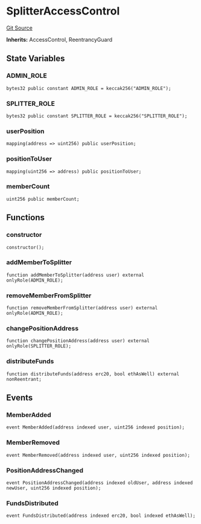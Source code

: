 # SplitterAccessControl
[Git Source](https://github.com//Team3dVidyaGames/Contracts/blob/597a494a06b3d5533e4bc67b2d1a7487539c85dc/src/contracts/splitter/SplitterAccessControl.sol)

**Inherits:**
AccessControl, ReentrancyGuard


## State Variables
### ADMIN_ROLE

```solidity
bytes32 public constant ADMIN_ROLE = keccak256("ADMIN_ROLE");
```


### SPLITTER_ROLE

```solidity
bytes32 public constant SPLITTER_ROLE = keccak256("SPLITTER_ROLE");
```


### userPosition

```solidity
mapping(address => uint256) public userPosition;
```


### positionToUser

```solidity
mapping(uint256 => address) public positionToUser;
```


### memberCount

```solidity
uint256 public memberCount;
```


## Functions
### constructor


```solidity
constructor();
```

### addMemberToSplitter


```solidity
function addMemberToSplitter(address user) external onlyRole(ADMIN_ROLE);
```

### removeMemberFromSplitter


```solidity
function removeMemberFromSplitter(address user) external onlyRole(ADMIN_ROLE);
```

### changePositionAddress


```solidity
function changePositionAddress(address user) external onlyRole(SPLITTER_ROLE);
```

### distributeFunds


```solidity
function distributeFunds(address erc20, bool ethAsWell) external nonReentrant;
```

## Events
### MemberAdded

```solidity
event MemberAdded(address indexed user, uint256 indexed position);
```

### MemberRemoved

```solidity
event MemberRemoved(address indexed user, uint256 indexed position);
```

### PositionAddressChanged

```solidity
event PositionAddressChanged(address indexed oldUser, address indexed newUser, uint256 indexed position);
```

### FundsDistributed

```solidity
event FundsDistributed(address indexed erc20, bool indexed ethAsWell);
```


